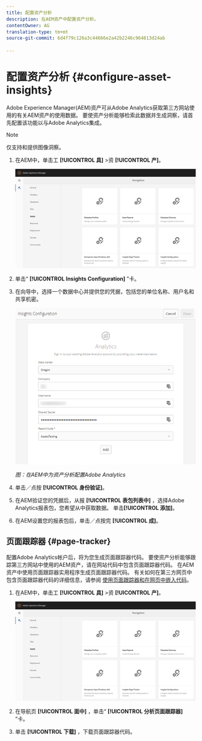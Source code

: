 ```yaml
---
title: 配置资产分析
description: 在AEM资产中配置资产分析。
contentOwner: AG
translation-type: tm+mt
source-git-commit: 6d4f79c126a3c44666e2a42b2246c964813d24ab

---
```



# 配置资产分析 {#configure-asset-insights}

Adobe Experience Manager(AEM)资产可从Adobe Analytics获取第三方网站使用的有关AEM资产的使用数据。 要使资产分析能够检索此数据并生成洞察，请首先配置该功能以与Adobe Analytics集成。

>[!NOTE]
>
>仅支持和提供图像洞察。

1. 在AEM中，单击工 **[!UICONTROL 具]** >资 **[!UICONTROL 产]**。

   ![chlimage_1-72](assets/chlimage_1-210.png)

1. 单击“ **[!UICONTROL Insights Configuration]** ”卡。
1. 在向导中，选择一个数据中心并提供您的凭据，包括您的单位名称、用户名和共享机密。

   ![在AEM中为资产分析配置Adobe Analytics](assets/insights_config2.png)


   *图：在AEM中为资产分析配置Adobe Analytics*

1. 单击／点按 **[!UICONTROL 身份验证]**。
1. 在AEM验证您的凭据后，从报 **[!UICONTROL 表包列表中]** ，选择Adobe Analytics报表包，您希望从中获取数据。 单击&#x200B;**[!UICONTROL 添加]**。
1. 在AEM设置您的报表包后，单击／点按完 **[!UICONTROL 成]**。

## 页面跟踪器 {#page-tracker}

配置Adobe Analytics帐户后，将为您生成页面跟踪器代码。 要使资产分析能够跟踪第三方网站中使用的AEM资产，请在网站代码中包含页面跟踪器代码。 在AEM资产中使用页面跟踪器实用程序生成页面跟踪器代码。 有关如何在第三方网页中包含页面跟踪器代码的详细信息，请参阅 [使用页面跟踪器和在网页中嵌入代码](/help/assets/touch-ui-using-page-tracker.md)。

1. 在AEM中，单击工 **[!UICONTROL 具]** >资 **[!UICONTROL 产]**。

   ![chlimage_1-73](assets/chlimage_1-214.png)

1. 在导航页 **[!UICONTROL 面中]** ，单击“ **[!UICONTROL 分析页面跟踪器]** ”卡。
1. 单击 **[!UICONTROL 下载]** ，下载页面跟踪器代码。
